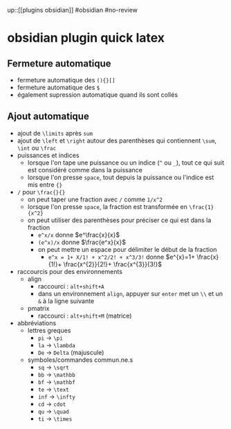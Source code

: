 up::[[plugins obsidian]]
#obsidian #no-review 
# obsidian plugin quick latex

## Fermeture automatique
 - fermeture automatique des `(){}[]`
 - fermeture automatique des `$`
 - également supression automatique quand ils sont collés


## Ajout automatique

 - ajout de `\limits` après `sum`
 - ajout de `\left` et `\right` autour des parenthèses qui contiennent `\sum`, `\int` ou `\frac`
 -  puissances et indices
     - lorsque l'on tape une puissance ou un indice (`^` ou `_`), tout ce qui suit est considéré comme dans la puissance
     - lorsque l'on presse `space`, tout depuis la puissance ou l'indice est mis entre `{}`
 - `/` pour `\frac{}{}`
     - on peut taper une fraction avec `/` comme `1/x^2`
     - lorsque l'on presse `space`, la fraction est transformée en `\frac{1}{x^2}`
     - on peut utiliser des parenthèses pour préciser ce qui est dans la fraction
         - `e^x/x` donne $e^\frac{x}{x}$
         - `(e^x)/x` donne $\frac{e^x}{x}$
         - on peut mettre un espace pour délimiter le début de la fraction
             - `e^x = 1+ X/1! + x^2/2! + x^3/3!` donne $e^{x}=1+ \frac{x}{1!}+ \frac{x^{2}}{2!}+ \frac{x^{3}}{3!}$
 - raccourcis pour des environnements
     - align
         - raccourci : `alt+shift+A`
         - dans un environnement `align`, appuyer sur `enter` met un `\\` et un `&` à la ligne suivante
     - pmatrix
         - raccourci : `alt+shift+M` (matrice)
 - abbréviations
     - lettres greques
         - `pi` -> `\pi`
         - `la` -> `\lambda`
         - `De` -> `Delta` (majuscule)
     - symboles/commandes commun.ne.s
         - `sq` -> `\sqrt`
         - `bb` -> `\mathbb`
         - `bf` -> `\mathbf`
         - `te` -> `\text`
         - `inf` -> `\infty`
         - `cd` -> `cdot`
         - `qu` -> `\quad`
         - `ti` -> `\times`


